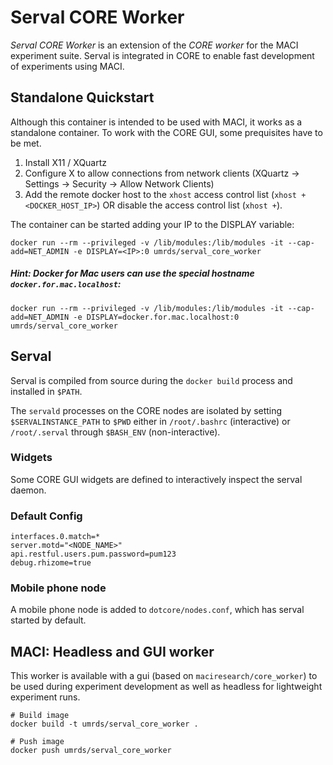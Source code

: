 # Serval CORE Worker
*Serval CORE Worker* is an extension of the *CORE worker* for the MACI experiment suite. Serval is integrated in CORE to enable fast development of experiments using MACI.

## Standalone Quickstart
Although this container is intended to be used with MACI, it works as a standalone container. To work with the CORE GUI, some prequisites have to be met.

1. Install X11 / XQuartz
2. Configure X to allow connections from network clients (XQuartz -> Settings -> Security -> Allow Network Clients)
3. Add the remote docker host to the `xhost` access control list (`xhost +<DOCKER_HOST_IP>`) OR disable the access control list (`xhost +`).

The container can be started adding your IP to the DISPLAY variable: 

```
docker run --rm --privileged -v /lib/modules:/lib/modules -it --cap-add=NET_ADMIN -e DISPLAY=<IP>:0 umrds/serval_core_worker
```

##### Hint: Docker for Mac users can use the special hostname `docker.for.mac.localhost`:
```
docker run --rm --privileged -v /lib/modules:/lib/modules -it --cap-add=NET_ADMIN -e DISPLAY=docker.for.mac.localhost:0 umrds/serval_core_worker
```



## Serval
Serval is compiled from source during the `docker build` process and installed in `$PATH`. 

The `servald` processes on the CORE nodes are isolated by setting `$SERVALINSTANCE_PATH` to `$PWD` either in `/root/.bashrc` (interactive) or `/root/.serval` through `$BASH_ENV` (non-interactive).

### Widgets
Some CORE GUI widgets are defined to interactively inspect the serval daemon. 

### Default Config
```
interfaces.0.match=*
server.motd="<NODE_NAME>"
api.restful.users.pum.password=pum123
debug.rhizome=true
``` 

### Mobile phone node
A mobile phone node is added to `dotcore/nodes.conf`, which has serval started by default. 



## MACI: Headless and GUI worker

This worker is available with a gui (based on `maciresearch/core_worker`) to be used during experiment development as well as headless for lightweight experiment runs. 

```
# Build image
docker build -t umrds/serval_core_worker .

# Push image
docker push umrds/serval_core_worker
```
